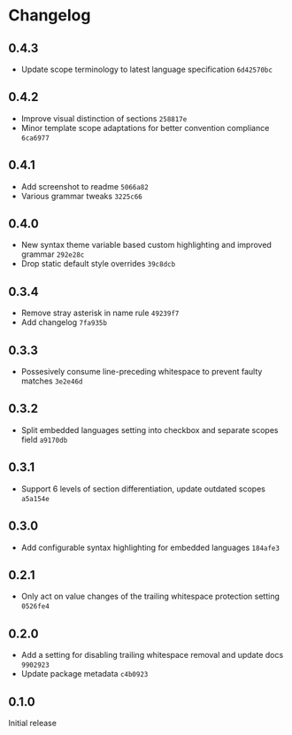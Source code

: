 # Changelog

## 0.4.3

- Update scope terminology to latest language specification `6d42570bc`

## 0.4.2

- Improve visual distinction of sections `258817e`
- Minor template scope adaptations for better convention compliance `6ca6977`

## 0.4.1

- Add screenshot to readme `5066a82`
- Various grammar tweaks `3225c66`

## 0.4.0

- New syntax theme variable based custom highlighting and improved grammar `292e28c`
- Drop static default style overrides `39c8dcb`

## 0.3.4

- Remove stray asterisk in name rule `49239f7`
- Add changelog `7fa935b`

## 0.3.3

- Possesively consume line-preceding whitespace to prevent faulty matches `3e2e46d`

## 0.3.2

- Split embedded languages setting into checkbox and separate scopes field `a9170db`

## 0.3.1

- Support 6 levels of section differentiation, update outdated scopes `a5a154e`

## 0.3.0

- Add configurable syntax highlighting for embedded languages `184afe3`

## 0.2.1

- Only act on value changes of the trailing whitespace protection setting `0526fe4`

## 0.2.0

- Add a setting for disabling trailing whitespace removal and update docs `9902923`
- Update package metadata `c4b0923`

## 0.1.0

Initial release
